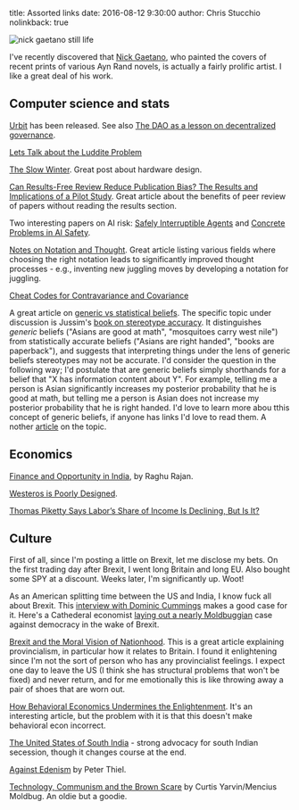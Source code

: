 title: Assorted links
date: 2016-08-12 9:30:00
author: Chris Stucchio
nolinkback: true

![nick gaetano still life](http://nickgaetano.com/Illustration/Painting/fullsize/LEMON_LIME_fs.jpg)

I've recently discovered that [Nick Gaetano](http://nickgaetano.com/index-illustration_retro.html), who painted the covers of recent prints of various Ayn Rand novels, is actually a fairly prolific artist. I like a great deal of his work.

## Computer science and stats

[Urbit](http://urbit.org/) has been released. See also [The DAO as a lesson on decentralized governance](http://urbit.org/blog/dao/).

[Lets Talk about the Luddite Problem](http://lemire.me/blog/2016/08/02/let-us-talk-about-the-luddite-problem/)

[The Slow Winter](https://www.usenix.org/system/files/1309_14-17_mickens.pdf). Great post about hardware design.

[Can Results-Free Review Reduce Publication Bias? The Results and Implications of a Pilot Study](https://dl.dropboxusercontent.com/u/182368464/2016-findley.pdf). Great article about the benefits of peer review of papers without reading the results section.

Two interesting papers on AI risk: [Safely Interruptible Agents](https://intelligence.org/files/Interruptibility.pdf) and [Concrete Problems in AI Safety](https://arxiv.org/pdf/1606.06565v1.pdf).

[Notes on Notation and Thought](https://github.com/hypotext/notation). Great article listing various fields where choosing the right notation leads to significantly improved thought processes - e.g., inventing new juggling moves by developing a notation for juggling.

[Cheat Codes for Contravariance and Covariance](http://blog.originate.com/blog/2016/08/10/cheat-codes-for-contravariance-and-covariance/)

A great article on [generic vs statistical beliefs](http://www.spsp.org/blog/are-stereotypes-accurate). The specific topic under discussion is Jussim's [book on stereotype accuracy](http://amzn.to/2aMx08x). It distinguishes *generic* beliefs ("Asians are good at math", "mosquitoes carry west nile") from statistically accurate beliefs ("Asians are right handed", "books are paperback"), and suggests that interpreting things under the lens of generic beliefs stereotypes may not be accurate. I'd consider the question in the following way; I'd postulate that are generic beliefs simply shorthands for a belief that "X has information content about Y". For example, telling me a person is Asian significantly increases my posterior probability that he is good at math, but telling me a person is Asian does not increase my posterior probability that he is right handed. I'd love to learn more abou tthis concept of generic beliefs, if anyone has links I'd love to read them. A nother [article](https://sites.ualberta.ca/~francisp/papers/GenericsIntro.pdf) on the topic.

## Economics

[Finance and Opportunity in India](http://www.bis.org/review/r140811a.htm), by Raghu Rajan.

[Westeros is Poorly Designed](https://medium.com/migration-issues/westeros-is-poorly-designed-3b01cf5cdcaf#.30caeiy5r).

[Thomas Piketty Says Labor’s Share of Income Is Declining, But Is It?](http://blogs.wsj.com/economics/2015/03/26/thomas-piketty-says-labors-share-of-income-is-declining-but-is-it/)

## Culture

First of all, since I'm posting a little on Brexit, let me disclose my bets. On the first trading day after Brexit, I went long Britain and long EU. Also bought some SPY at a discount. Weeks later, I'm significantly up. Woot!

As an American splitting time between the US and India, I know fuck all about Brexit. This [interview with Dominic Cummings](http://www.economist.com/blogs/bagehot/2016/01/out-campaign) makes a good case for it. Here's a Cathederal economist [laying out a nearly Moldbuggian](https://www.project-syndicate.org/commentary/brexit-democratic-failure-for-uk-by-kenneth-rogoff-2016-06?referrer=/IWqT24P7A6) case against democracy in the wake of Brexit.

[Brexit and the Moral Vision of Nationhood](https://mereorthodoxy.com/political-social-earthquake-brexit-future-britain/). This is a great article explaining provincialism, in particular how it relates to Britain. I found it enlightening since I'm not the sort of person who has any provincialist feelings. I expect one day to leave the US (I think she has structural problems that won't be fixed) and never return, and for me emotionally this is like throwing away a pair of shoes that are worn out.

[How Behavioral Economics Undermines the Enlightenment](https://fee.org/articles/how-behavioral-econ-undermines-the-enlightenment/). It's an interesting article, but the problem with it is that this doesn't make behavioral econ incorrect.

[The United States of South India](http://www.thenewsminute.com/article/united-states-south-india-can-southern-collective-get-us-better-deal-delhi-46501) - strong advocacy for south Indian secession, though it changes course at the end.

[Against Edenism](http://www.firstthings.com/article/2015/06/against-edenism) by Peter Thiel.

[Technology, Communism and the Brown Scare](https://unqualified-reservations.blogspot.com/2013/09/technology-communism-and-brown-scare.html) by Curtis Yarvin/Mencius Moldbug. An oldie but a goodie.
